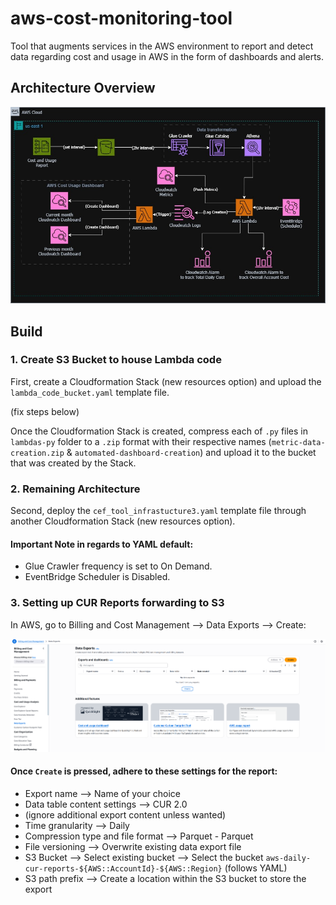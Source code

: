 # aws-cost-monitoring-tool
Tool that augments services in the AWS environment to report and detect data regarding cost and usage in AWS in the form of dashboards and alerts.

## Architecture Overview
![Image of Solution Architecture](./imgs/architecture.jpeg)

## Build
### 1. Create S3 Bucket to house Lambda code
First, create a Cloudformation Stack (new resources option) and upload the `lambda_code_bucket.yaml` template file. 

(fix steps below)

Once the Cloudformation Stack is created, compress each of `.py` files in `lambdas-py` folder to a `.zip` format with their respective names (`metric-data-creation.zip` & `automated-dashboard-creation`) and upload it to the bucket that was created by the Stack.

### 2. Remaining Architecture
Second, deploy the `cef_tool_infrastucture3.yaml` template file through another Cloudformation Stack (new resources option).
#### Important Note in regards to YAML default:
- Glue Crawler frequency is set to On Demand.
- EventBridge Scheduler is Disabled.

### 3. Setting up CUR Reports forwarding to S3
In AWS, go to Billing and Cost Management --> Data Exports --> Create:

![Image of Data Exports Screen](./imgs/data_exports.png)

#### Once `Create` is pressed, adhere to these settings for the report:
- Export name --> Name of your choice
- Data table content settings --> CUR 2.0
- (ignore additional export content unless wanted)
- Time granularity --> Daily
- Compression type and file format --> Parquet - Parquet
- File versioning --> Overwrite existing data export file
- S3 Bucket --> Select existing bucket --> Select the bucket `aws-daily-cur-reports-${AWS::AccountId}-${AWS::Region}` (follows YAML)
- S3 path prefix --> Create a location within the S3 bucket to store the export


